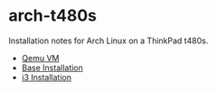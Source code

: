 # arch-t480s
Installation notes for Arch Linux on a ThinkPad t480s.

- [Qemu VM](qemu.md)
- [Base Installation](base_install.md)
- [i3 Installation](i3_installa.md)
